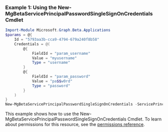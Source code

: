 ### Example 1: Using the New-MgBetaServicePrincipalPasswordSingleSignOnCredentials Cmdlet
```powershell
Import-Module Microsoft.Graph.Beta.Applications
$params = @{
	Id = "5793aa3b-cca9-4794-679a240f8b58"
	Credentials = @(
		@{
			FieldId = "param_username"
			Value = "myusername"
			Type = "username"
		}
		@{
			FieldId = "param_password"
			Value = "pa$$w0rd"
			Type = "password"
		}
	)
}
New-MgBetaServicePrincipalPasswordSingleSignOnCredentials -ServicePrincipalId $servicePrincipalId -BodyParameter $params
```
This example shows how to use the New-MgBetaServicePrincipalPasswordSingleSignOnCredentials Cmdlet.
To learn about permissions for this resource, see the [permissions reference](/graph/permissions-reference).

